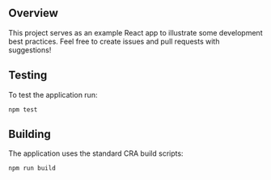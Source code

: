 ## Overview

This project serves as an example React app to illustrate some development best practices. Feel free to create issues and pull requests with suggestions!

## Testing

To test the application run:

`npm test`

## Building

The application uses the standard CRA build scripts:

`npm run build`
